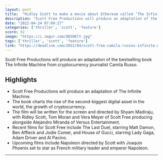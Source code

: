 ```yaml
---
layout: post
title:  "Ridley Scott to make a movie about Ethereum called ‘The Infinite Machine’"
description: "Scott Free Productions will produce an adaptation of the bestselling book The Infinite Machine from cryptocurrency journalist Camila Russo."
date: "2022-04-24 07:09:27"
categories: ['thriller', 'scott', 'feature']
score: 62
image: "https://i.imgur.com/QDSOKlY.jpg"
tags: ['thriller', 'scott', 'feature']
link: "https://deadline.com/2022/04/scott-free-camila-russos-infinite-machine-1235007466/"
---
```


Scott Free Productions will produce an adaptation of the bestselling book The Infinite Machine from cryptocurrency journalist Camila Russo.

## Highlights

- Scott Free Productions will produce an adaptation of The Infinite Machine.
- The book charts the rise of the second-biggest digital asset in the world, the growth of cryptocurrency.
- The film will be written for the screen and directed by Shyam Madiraju, with Ridley Scott, Tom Moran and Vera Meyer of Scott Free producing alongside Alejandro Miranda of Versus Entertainment.
- Recent films for Scott Free include The Last Duel, starring Matt Damon, Ben Affleck and Jodie Comer, and House of Gucci, starring Lady Gaga, Adam Driver and Al Pacino.
- Upcoming films include Napoleon directed by Scott with Joaquin Phoenix set to star as French military leader and emperor Napoleon.

---
